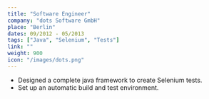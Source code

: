 ```yaml
---
title: "Software Engineer"
company: "dots Software GmbH"
place: "Berlin"
dates: 09/2012 - 05/2013
tags: ["Java", "Selenium", "Tests"]
link: ""
weight: 900
icon: "/images/dots.png"
---
```

- Designed a complete java framework to create Selenium tests.
- Set up an automatic build and test environment.